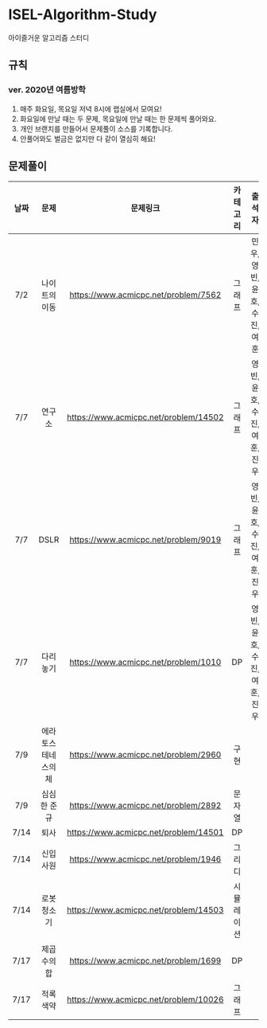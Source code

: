 # ISEL-Algorithm-Study
아이즐거운 알고리즘 스터디 

## 규칙

### ver. 2020년 여름방학

1. 매주 화요일, 목요일 저녁 8시에 랩실에서 모여요!
2. 화요일에 만날 때는 두 문제, 목요일에 만날 때는 한 문제씩 풀어와요.
3. 개인 브랜치를 만들어서 문제풀이 소스를 기록합니다. 
4. 안풀어와도 벌금은 없지만 다 같이 열심히 해요!

## 문제풀이

| 날짜| 문제|문제링크| 카테고리| 출석자|
|:-:| :-:|:-:|:-:|:-:|
|7/2|나이트의 이동|https://www.acmicpc.net/problem/7562| 그래프 | 민우, 영빈, 윤호, 수진, 여훈 |
|7/7|연구소|https://www.acmicpc.net/problem/14502| 그래프 | 영빈, 윤호, 수진, 여훈, 진우|
|7/7|DSLR|https://www.acmicpc.net/problem/9019| 그래프|영빈, 윤호, 수진, 여훈, 진우|
|7/7|다리놓기|https://www.acmicpc.net/problem/1010| DP|영빈, 윤호, 수진, 여훈, 진우|
|7/9|에라토스테네스의 체|https://www.acmicpc.net/problem/2960| 구현||
|7/9|심심한 준규|https://www.acmicpc.net/problem/2892| 문자열||
|7/14|퇴사|https://www.acmicpc.net/problem/14501| DP||
|7/14|신입사원|https://www.acmicpc.net/problem/1946| 그리디||
|7/14|로봇 청소기| https://www.acmicpc.net/problem/14503 | 시뮬레이션||
|7/17|제곱수의 합| https://www.acmicpc.net/problem/1699 | DP ||
|7/17| 적록색약 | https://www.acmicpc.net/problem/10026 | 그래프 ||
